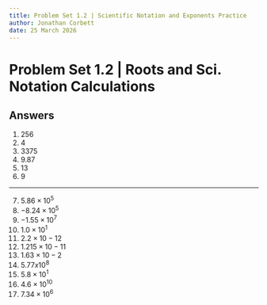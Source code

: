 ```yaml
---
title: Problem Set 1.2 | Scientific Notation and Exponents Practice
author: Jonathan Corbett
date: 25 March 2026
---
```



# Problem Set 1.2 | Roots and Sci. Notation Calculations

## Answers

1.  256
2.  4
3.  3375
4.  9.87
5.  13
6.  9
 
---

7.  $5.86×10^5$
2.  $−8.24×10^5$
3.  $−1.55×10^7$
4.  $1.0×10^1$
5.  $2.2×10-12$
6.  $1.215×10-11$
7.  $1.63×10-2$
8.  $5.77x10^8$
9.  $5.8×10^1$
10. $4.6×10^10$ 
11. $7.34×10^6$ 